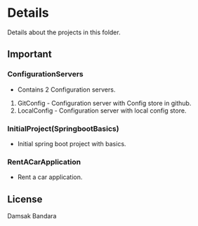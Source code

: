 # Details

Details about the projects in this folder.

## Important 

### ConfigurationServers
- Contains 2 Configuration servers. 

1) GitConfig - Configuration server with Config store in github. 
2) LocalConfig - Configuration server with local config store. 

### InitialProject(SpringbootBasics)
- Initial spring boot project with basics. 

### RentACarApplication
- Rent a car application. 

## License
Damsak Bandara